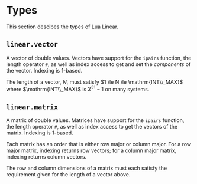 # Types

This section descibes the types of Lua Linear.


## `linear.vector`

A vector of double values. Vectors have support for the `ipairs` function, the length operator
`#`, as well as index access to get and set the _components_ of the vector. Indexing is 1-based.

The length of a vector, $N$, must satisfy $1 \le N \le \mathrm{INT\\_MAX}$ where
$\mathrm{INT\\_MAX}$ is $2^{31} - 1$ on many systems.


## `linear.matrix`

A matrix of double values. Matrices have support for the `ipairs` function, the length operator
`#`, as well as index access to get the vectors of the matrix. Indexing is 1-based.

Each matrix has an order that is either row major or column major. For a row major matrix,
indexing returns row vectors; for a column major matrix, indexing returns column vectors.

The row and column dimensions of a matrix must each satisfy the requirement given for the length
of a vector above.
